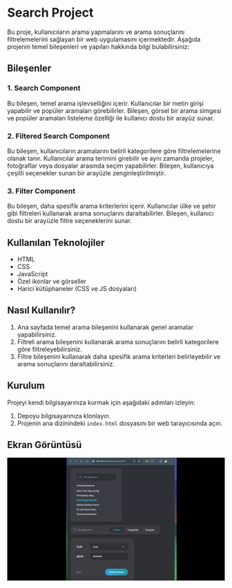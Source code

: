 # Search Project

Bu proje, kullanıcıların arama yapmalarını ve arama sonuçlarını filtrelemelerini sağlayan bir web uygulamasını içermektedir. Aşağıda projenin temel bileşenleri ve yapıları hakkında bilgi bulabilirsiniz:

## Bileşenler

### 1. Search Component

Bu bileşen, temel arama işlevselliğini içerir. Kullanıcılar bir metin girişi yapabilir ve popüler aramaları görebilirler. Bileşen, görsel bir arama simgesi ve popüler aramaları listeleme özelliği ile kullanıcı dostu bir arayüz sunar.

### 2. Filtered Search Component

Bu bileşen, kullanıcıların aramalarını belirli kategorilere göre filtrelemelerine olanak tanır. Kullanıcılar arama terimini girebilir ve aynı zamanda projeler, fotoğraflar veya dosyalar arasında seçim yapabilirler. Bileşen, kullanıcıya çeşitli seçenekler sunan bir arayüzle zenginleştirilmiştir.

### 3. Filter Component

Bu bileşen, daha spesifik arama kriterlerini içerir. Kullanıcılar ülke ve şehir gibi filtreleri kullanarak arama sonuçlarını daraltabilirler. Bileşen, kullanıcı dostu bir arayüzle filtre seçeneklerini sunar.

## Kullanılan Teknolojiler

- HTML
- CSS
- JavaScript
- Özel ikonlar ve görseller
- Harici kütüphaneler (CSS ve JS dosyaları)
  
## Nasıl Kullanılır?

1. Ana sayfada temel arama bileşenini kullanarak genel aramalar yapabilirsiniz.
2. Filtreli arama bileşenini kullanarak arama sonuçlarını belirli kategorilere göre filtreleyebilirsiniz.
3. Filtre bileşenini kullanarak daha spesifik arama kriterleri belirleyebilir ve arama sonuçlarını daraltabilirsiniz.

## Kurulum

Projeyi kendi bilgisayarınıza kurmak için aşağıdaki adımları izleyin:

1. Depoyu bilgisayarınıza klonlayın.
2. Projenin ana dizinindeki `index.html` dosyasını bir web tarayıcısında açın.

## Ekran Görüntüsü

![](search.gif)



